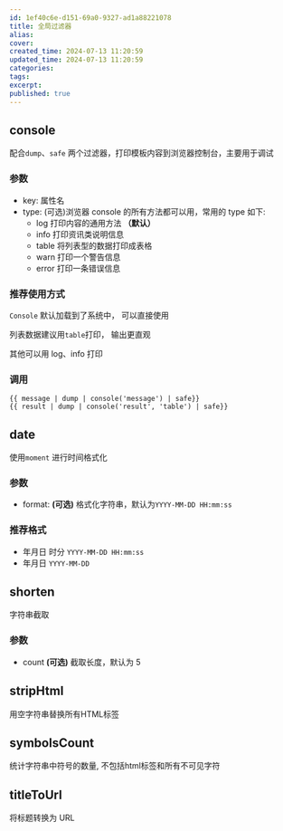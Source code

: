 ```yaml
---
id: 1ef40c6e-d151-69a0-9327-ad1a88221078
title: 全局过滤器
alias:
cover:
created_time: 2024-07-13 11:20:59
updated_time: 2024-07-13 11:20:59
categories:
tags:
excerpt:
published: true
---
```


## console

配合`dump`、`safe` 两个过滤器，打印模板内容到浏览器控制台，主要用于调试

### 参数

- key: 属性名
- type: <span>(可选)</span>浏览器 console 的所有方法都可以用，常用的 type 如下:
  - log 打印内容的通用方法 **（默认）**
  - info 打印资讯类说明信息
  - table 将列表型的数据打印成表格
  - warn 打印一个警告信息
  - error 打印一条错误信息

### 推荐使用方式

`Console` 默认加载到了系统中， 可以直接使用

列表数据建议用`table`打印， 输出更直观

其他可以用 log、info 打印

### 调用

```
{{ message | dump | console('message') | safe}}
{{ result | dump | console('result', 'table') | safe}}
```

## date

使用`moment` 进行时间格式化

### 参数

- format: **(可选)** 格式化字符串，默认为`YYYY-MM-DD HH:mm:ss`

### 推荐格式

- 年月日 时分 `YYYY-MM-DD HH:mm:ss`
- 年月日 `YYYY-MM-DD`

## shorten

字符串截取

### 参数

- count **(可选)** 截取长度，默认为 5

## stripHtml

用空字符串替换所有HTML标签

## symbolsCount

统计字符串中符号的数量, 不包括html标签和所有不可见字符

## titleToUrl

将标题转换为 URL
